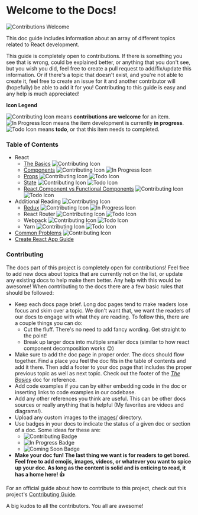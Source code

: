 # Welcome to the Docs!

![Contributions Welcome][contributing-badge]

This doc guide includes information about an array of different topics related to React development.

This guide is completely open to contributions. If there is something you see that is wrong, could be explained better, or anything that you don't see, but you wish you did, feel free to create a pull request to add/fix/update this information. Or if there's a topic that doesn't exist, and you're not able to create it, feel free to create an issue for it and another contributor will (hopefully) be able to add it for you! Contributing to this guide is easy and any help is much appreciated!

**Icon Legend**

![Contributing Icon][contributions-icon] means **contributions are welcome** for an item.  
![In Progress Icon][in-progress-icon] means the item development is currently **in progress**.  
![Todo Icon][todo-icon] means **todo**, or that this item needs to completed.

### Table of Contents

- React
  - [The Basics](react/the-basics.md) ![Contributing Icon][contributions-icon]
  - [Components](react/components.md) ![Contributing Icon][contributions-icon] ![In Progress Icon][in-progress-icon]
  - [Props](react/props.md) ![Contributing Icon][contributions-icon] ![Todo Icon][todo-icon]
  - [State](react/state.md) ![Contributing Icon][contributions-icon] ![Todo Icon][todo-icon]
  - [React.Component vs Functional Components](react/react-component-vs-functional-component.md) ![Contributing Icon][contributions-icon] ![Todo Icon][todo-icon]
- Additional Reading ![Contributing Icon][contributions-icon]
  - [Redux](additional-reading/redux.md) ![Contributing Icon][contributions-icon] ![In Progress Icon][in-progress-icon]
  - React Router ![Contributing Icon][contributions-icon] ![Todo Icon][todo-icon]
  - Webpack ![Contributing Icon][contributions-icon] ![Todo Icon][todo-icon]
  - Yarn ![Contributing Icon][contributions-icon] ![Todo Icon][todo-icon]
- [Common Problems](common-problems.md) ![Contributing Icon][contributions-icon]
- [Create React App Guide](create-react-app-readme.md)

### Contributing

The docs part of this project is completely open for contributions! Feel free to add new docs about topics that are currently not on the list, or update any existing docs to help make them better. Any help with this would be awesome! When contributing to the docs there are a few basic rules that should be followed:

- Keep each docs page brief. Long doc pages tend to make readers lose focus and skim over a topic. We don't want that, we want the readers of our docs to engage with what they are reading. To follow this, there are a couple things you can do:
  - Cut the fluff. There's no need to add fancy wording. Get straight to the point!
  - Break up larger docs into multiple smaller docs (similar to how react component decomposition works :wink:)
- Make sure to add the doc page in proper order. The docs should flow together. Find a place you feel the doc fits in the table of contents and add it there. Then add a footer to your doc page that includes the proper previous topic as well as next topic. Check out the footer of the _[The Basics](react/the-basics.md)_ doc for reference.
- Add code examples if you can by either embedding code in the doc or inserting links to code examples in our codebase.
- Add any other references you think are useful. This can be other docs sources or really anything that is helpful (My favorites are videos and diagrams!).
- Upload any custom images to the [images/](images/) directory.
- Use badges in your docs to indicate the status of a given doc or section of a doc. Some ideas for these are:
  - ![Contributing Badge][contributing-badge]
  - ![In Progress Badge][in-progress-badge]
  - ![Coming Soon Badge][coming-soon-badge]
- **Make your doc fun! The last thing we want is for readers to get bored. Feel free to add emojis, images, videos, or whatever you want to spice up your doc. As long as the content is solid and is enticing to read, it has a home here! :+1:**

For an official guide about how to contribute to this project, check out this project's [Contributing Guide](https://github.com/tmobaird/i-want-to-contribute/blob/master/CONTRIBUTING.md).

A big kudos to all the contributors. You all are awesome!

[contributing-badge]: https://img.shields.io/badge/contributions-welcome!-4BADFF.svg
[contributions-icon]: images/contributions-icon.png
[in-progress-icon]: images/in-progress-icon.png
[todo-icon]: images/todo-icon.png
[contributing-badge]: https://img.shields.io/badge/contributions-welcome!-4BADFF.svg
[coming-soon-badge]: https://img.shields.io/badge/coming-soon!-FF6262.svg
[in-progress-badge]: https://img.shields.io/badge/in-progress-EDE128.svg
